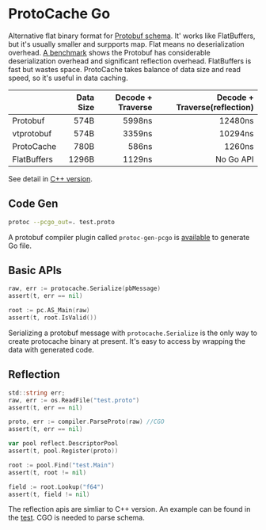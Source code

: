 # ProtoCache Go

Alternative flat binary format for [Protobuf schema](https://protobuf.dev/programming-guides/proto3/). It' works like FlatBuffers, but it's usually smaller and surpports map. Flat means no deserialization overhead. [A benchmark](test/benchmark) shows the Protobuf has considerable deserialization overhead and significant reflection overhead. FlatBuffers is fast but wastes space. ProtoCache takes balance of data size and read speed, so it's useful in data caching.

|  | Data Size | Decode + Traverse | Decode + Traverse(reflection) |
|:-----|----:|-----:|-----:|
| Protobuf | 574B | 5998ns | 12480ns |
| vtprotobuf | 574B | 3359ns | 10294ns |
| ProtoCache  | 780B  | 586ns | 1260ns |
| FlatBuffers | 1296B | 1129ns | No Go API |

See detail in [C++ version](https://github.com/peterrk/protocache).

## Code Gen
```sh
protoc --pcgo_out=. test.proto
```
A protobuf compiler plugin called `protoc-gen-pcgo` is [available](cmd/protoc-gen-pcgo) to generate Go file.

## Basic APIs
```go
raw, err := protocache.Serialize(pbMessage)
assert(t, err == nil)

root := pc.AS_Main(raw)
assert(t, root.IsValid())
```
Serializing a protobuf message with `protocache.Serialize` is the only way to create protocache binary at present. It's easy to access by wrapping the data with generated code.

## Reflection
```go
std::string err;
raw, err := os.ReadFile("test.proto")
assert(t, err == nil)

proto, err := compiler.ParseProto(raw) //CGO
assert(t, err == nil)

var pool reflect.DescriptorPool
assert(t, pool.Register(proto))

root := pool.Find("test.Main")
assert(t, root != nil)

field := root.Lookup("f64")
assert(t, field != nil)
```
The reflection apis are simliar to C++ version. An example can be found in the [test](test/reflect_test.go). CGO is needed to parse schema.